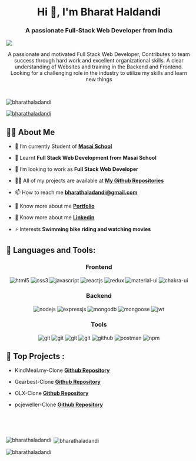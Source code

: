 <h1 align="center">Hi 👋, I'm Bharat Haldandi </h1> 
<h3 align="center">A passionate Full-Stack Web Developer from India</h3>

<img src="https://camo.githubusercontent.com/8ba1e66bcfa048214cf17f235c341742347c9c248831d044aa888acbeec89502/68747470733a2f2f63646e2e6472696262626c652e636f6d2f75736572732f313239323637372f73637265656e73686f74732f363133393136372f6d656469612f66636637666430633631396262383737303635333330373932343039313566332e676966" align="center" style="width: 100% , height:200px " />
<p align="center">A passionate and motivated Full Stack Web Developer, Contributes to team
success through hard work and excellent organizational skills. A clear
understanding of Websites and training in the Backend and Frontend. Looking
for a challenging role in the industry to utilize my skills and learn new things</p>
<br/>


<!-- <img align="center" src="https://www.arkasoftwares.com/blog/wp-content/uploads/2021/01/header_banner-2.jpg" />
 -->

<p align="left"> <img src="https://komarev.com/ghpvc/?username=bharathaladandi&label=Profile%20views&color=0e75b6&style=flat" alt="bharathaladandi" /> </p>

<p align="left"> <a href="https://github.com/ryo-ma/github-profile-trophy"><img src="https://github-profile-trophy.vercel.app/?username=bharathaladandi" alt="bharathaladandi" /></a> </p>

## 🙋‍♂️ About Me

- 🔭 I’m currently Student of **[Masai School](https://www.masaischool.com/)**

- 🌱 Learnt **Full Stack Web Development from Masai School**

- 👯 I’m looking to work as **Full Stack Web Developer**

- 👨‍💻 All of my projects are available at **[My Github Repositories](https://github.com/bharathaladandi)**

- 📫 How to reach me **bharathaladandi@gmail.com**

- 🔭 Know more about me **[Portfolio](https://bharathaladandi.github.io/)**

- 🔭 Know more about me **[Linkedin](https://www.linkedin.com/in/bharat-b-99a680242/)**

- ⚡  Interests **Swimming bike riding and watching movies**


## 🚀 Languages and Tools:
<div align="center">
 
 <div align="center"><h3 align="center">Frontend</h3>
<img src="https://img.shields.io/badge/html5-%23E34F26.svg?style=for-the-badge&logo=html5&logoColor=white" align="center" alt="html5">
<img src = "https://img.shields.io/badge/css3-%231572B6.svg?style=for-the-badge&logo=css3&logoColor=white" align="center" alt="css3">
<img src ="https://img.shields.io/badge/javascript-%23323330.svg?style=for-the-badge&logo=javascript&logoColor=%23F7DF1E" align="center" alt="javascript">
<img src="https://img.shields.io/badge/React-20232A?style=for-the-badge&logo=react&logoColor=61DAFB"  align="center" alt="reactjs" />
<img src="https://img.shields.io/badge/Redux-593D88?style=for-the-badge&logo=redux&logoColor=white"  align="center" alt="redux" />
<img src="https://img.shields.io/badge/Material%20UI-007FFF?style=for-the-badge&logo=mui&logoColor=white"  align="center" alt="material-ui"/>
<img src = "https://img.shields.io/badge/chakra ui-%234ED1C5.svg?style=for-the-badge&logo=chakraui&logoColor=white" align="center" alt="chakra-ui"/>
</div>
  <div align="center"><h3 align="center">Backend</h3> 
<img src="https://img.shields.io/badge/Node.js-339933?style=for-the-badge&logo=nodedotjs&logoColor=white" align="center" alt="nodejs" />
<img src="https://img.shields.io/badge/Express.js-000000?style=for-the-badge&logo=express&logoColor=white" align="center" alt="expressjs"/>
<img src="https://img.shields.io/badge/MongoDB-4EA94B?style=for-the-badge&logo=mongodb&logoColor=white" align="center" alt="mongodb"/>
<img src="https://img.shields.io/badge/mongoose-%2300f.svg?style=for-the-badge&logo=fastify&logoColor=white" align="center" alt="mongoose"/>
   <img src="https://img.shields.io/badge/JWT-black?style=for-the-badge&logo=JSON%20web%20tokens" align="center" alt="jwt"/>
 </div>
  <div align="center"><h3 align="center">Tools</h3> 
   <img src="https://img.shields.io/badge/heroku-%23430098.svg?style=for-the-badge&logo=heroku&logoColor=white" align="center" alt="git"/>
   <img src="https://img.shields.io/badge/netlify-%23000000.svg?style=for-the-badge&logo=netlify&logoColor=#00C7B7" align="center" alt="git"/>
   <img src="https://img.shields.io/badge/vercel-%23000000.svg?style=for-the-badge&logo=vercel&logoColor=whit" align="center" alt="git"/>
   <img src="https://img.shields.io/badge/Git-f44d27?style=for-the-badge&logo=git&logoColor=white"  align="center" alt="git"/>
<img src="https://img.shields.io/badge/GitHub-100000?style=for-the-badge&logo=github&logoColor=white"  align="center" alt="github"/>
<img src ="https://img.shields.io/badge/Postman-FF6C37?style=for-the-badge&logo=postman&logoColor=white" align="center" alt="postman">
<img src = "https://img.shields.io/badge/NPM-%23000000.svg?style=for-the-badge&logo=npm&logoColor=white" align="center" alt="npm">
   <br/>
 </div>
</div>


## 🚀 Top Projects :
 - KindMeal.my-Clone   **[Github Repository](https://github.com/bharathaladandi/Kind-Meal-Personal-Project)**
 
 - Gearbest-Clone  **[Github Repository](https://github.com/aakarsh604/Gearbest-Clone)**

 - OLX-Clone   **[Github Repository](https://github.com/bharathaladandi/OLX-Clone)**

 - pcjeweller-Clone **[Github Repository](https://github.com/bharathaladandi/Pc-jewellery)**


<br />
<br />
<br />
<p><img align="left" src="https://github-readme-stats.vercel.app/api/top-langs?username=bharathaladandi&show_icons=true&locale=en&layout=compact" alt="bharathaladandi" /></p>

<p>&nbsp;<img align="center" src="https://github-readme-stats.vercel.app/api?username=bharathaladandi&show_icons=true&locale=en" alt="bharathaladandi" /></p>

<p><img align="center" src="https://github-readme-streak-stats.herokuapp.com/?user=bharathaladandi&" alt="bharathaladandi" /></p>
